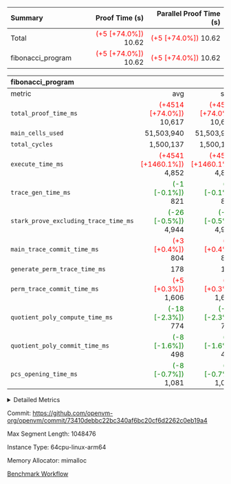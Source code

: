 | Summary | Proof Time (s) | Parallel Proof Time (s) |
|:---|---:|---:|
| Total | <span style='color: red'>(+5 [+74.0%])</span> 10.62 | <span style='color: red'>(+5 [+74.0%])</span> 10.62 |
| fibonacci_program | <span style='color: red'>(+5 [+74.0%])</span> 10.62 | <span style='color: red'>(+5 [+74.0%])</span> 10.62 |


| fibonacci_program |||||
|:---|---:|---:|---:|---:|
|metric|avg|sum|max|min|
| `total_proof_time_ms ` | <span style='color: red'>(+4514 [+74.0%])</span> 10,617 | <span style='color: red'>(+4514 [+74.0%])</span> 10,617 | <span style='color: red'>(+4514 [+74.0%])</span> 10,617 | <span style='color: red'>(+4514 [+74.0%])</span> 10,617 |
| `main_cells_used     ` |  51,503,940 |  51,503,940 |  51,503,940 |  51,503,940 |
| `total_cycles        ` |  1,500,137 |  1,500,137 |  1,500,137 |  1,500,137 |
| `execute_time_ms     ` | <span style='color: red'>(+4541 [+1460.1%])</span> 4,852 | <span style='color: red'>(+4541 [+1460.1%])</span> 4,852 | <span style='color: red'>(+4541 [+1460.1%])</span> 4,852 | <span style='color: red'>(+4541 [+1460.1%])</span> 4,852 |
| `trace_gen_time_ms   ` | <span style='color: green'>(-1 [-0.1%])</span> 821 | <span style='color: green'>(-1 [-0.1%])</span> 821 | <span style='color: green'>(-1 [-0.1%])</span> 821 | <span style='color: green'>(-1 [-0.1%])</span> 821 |
| `stark_prove_excluding_trace_time_ms` | <span style='color: green'>(-26 [-0.5%])</span> 4,944 | <span style='color: green'>(-26 [-0.5%])</span> 4,944 | <span style='color: green'>(-26 [-0.5%])</span> 4,944 | <span style='color: green'>(-26 [-0.5%])</span> 4,944 |
| `main_trace_commit_time_ms` | <span style='color: red'>(+3 [+0.4%])</span> 804 | <span style='color: red'>(+3 [+0.4%])</span> 804 | <span style='color: red'>(+3 [+0.4%])</span> 804 | <span style='color: red'>(+3 [+0.4%])</span> 804 |
| `generate_perm_trace_time_ms` |  178 |  178 |  178 |  178 |
| `perm_trace_commit_time_ms` | <span style='color: red'>(+5 [+0.3%])</span> 1,606 | <span style='color: red'>(+5 [+0.3%])</span> 1,606 | <span style='color: red'>(+5 [+0.3%])</span> 1,606 | <span style='color: red'>(+5 [+0.3%])</span> 1,606 |
| `quotient_poly_compute_time_ms` | <span style='color: green'>(-18 [-2.3%])</span> 774 | <span style='color: green'>(-18 [-2.3%])</span> 774 | <span style='color: green'>(-18 [-2.3%])</span> 774 | <span style='color: green'>(-18 [-2.3%])</span> 774 |
| `quotient_poly_commit_time_ms` | <span style='color: green'>(-8 [-1.6%])</span> 498 | <span style='color: green'>(-8 [-1.6%])</span> 498 | <span style='color: green'>(-8 [-1.6%])</span> 498 | <span style='color: green'>(-8 [-1.6%])</span> 498 |
| `pcs_opening_time_ms ` | <span style='color: green'>(-8 [-0.7%])</span> 1,081 | <span style='color: green'>(-8 [-0.7%])</span> 1,081 | <span style='color: green'>(-8 [-0.7%])</span> 1,081 | <span style='color: green'>(-8 [-0.7%])</span> 1,081 |



<details>
<summary>Detailed Metrics</summary>

| group | num_segments | keygen_time_ms | commit_exe_time_ms |
| --- | --- | --- | --- |
| fibonacci_program | 1 | 342 | 6 | 

| group | air_name | quotient_deg | interactions | constraints |
| --- | --- | --- | --- | --- |
| fibonacci_program | AccessAdapterAir<16> | 2 | 5 | 14 | 
| fibonacci_program | AccessAdapterAir<2> | 2 | 5 | 14 | 
| fibonacci_program | AccessAdapterAir<32> | 2 | 5 | 14 | 
| fibonacci_program | AccessAdapterAir<4> | 2 | 5 | 14 | 
| fibonacci_program | AccessAdapterAir<64> | 2 | 5 | 14 | 
| fibonacci_program | AccessAdapterAir<8> | 2 | 5 | 14 | 
| fibonacci_program | BitwiseOperationLookupAir<8> | 2 | 2 | 4 | 
| fibonacci_program | MemoryMerkleAir<8> | 2 | 4 | 40 | 
| fibonacci_program | PersistentBoundaryAir<8> | 2 | 3 | 6 | 
| fibonacci_program | PhantomAir | 2 | 3 | 5 | 
| fibonacci_program | Poseidon2PeripheryAir<BabyBearParameters>, 1> | 2 | 1 | 286 | 
| fibonacci_program | ProgramAir | 1 | 1 | 4 | 
| fibonacci_program | RangeTupleCheckerAir<2> | 1 | 1 | 4 | 
| fibonacci_program | VariableRangeCheckerAir | 1 | 1 | 4 | 
| fibonacci_program | VmAirWrapper<Rv32BaseAluAdapterAir, BaseAluCoreAir<4, 8> | 2 | 19 | 43 | 
| fibonacci_program | VmAirWrapper<Rv32BaseAluAdapterAir, LessThanCoreAir<4, 8> | 2 | 17 | 39 | 
| fibonacci_program | VmAirWrapper<Rv32BaseAluAdapterAir, ShiftCoreAir<4, 8> | 2 | 23 | 90 | 
| fibonacci_program | VmAirWrapper<Rv32BranchAdapterAir, BranchEqualCoreAir<4> | 2 | 11 | 25 | 
| fibonacci_program | VmAirWrapper<Rv32BranchAdapterAir, BranchLessThanCoreAir<4, 8> | 2 | 13 | 41 | 
| fibonacci_program | VmAirWrapper<Rv32CondRdWriteAdapterAir, Rv32JalLuiCoreAir> | 2 | 10 | 22 | 
| fibonacci_program | VmAirWrapper<Rv32HintStoreAdapterAir, Rv32HintStoreCoreAir> | 2 | 15 | 17 | 
| fibonacci_program | VmAirWrapper<Rv32JalrAdapterAir, Rv32JalrCoreAir> | 2 | 16 | 20 | 
| fibonacci_program | VmAirWrapper<Rv32LoadStoreAdapterAir, LoadSignExtendCoreAir<4, 8> | 2 | 18 | 33 | 
| fibonacci_program | VmAirWrapper<Rv32LoadStoreAdapterAir, LoadStoreCoreAir<4> | 2 | 17 | 38 | 
| fibonacci_program | VmAirWrapper<Rv32MultAdapterAir, DivRemCoreAir<4, 8> | 2 | 25 | 88 | 
| fibonacci_program | VmAirWrapper<Rv32MultAdapterAir, MulHCoreAir<4, 8> | 2 | 24 | 38 | 
| fibonacci_program | VmAirWrapper<Rv32MultAdapterAir, MultiplicationCoreAir<4, 8> | 2 | 19 | 26 | 
| fibonacci_program | VmAirWrapper<Rv32RdWriteAdapterAir, Rv32AuipcCoreAir> | 2 | 11 | 15 | 
| fibonacci_program | VmConnectorAir | 2 | 3 | 9 | 

| group | air_name | dsl_ir | opcode | segment | cells_used |
| --- | --- | --- | --- | --- | --- |
| fibonacci_program | <Rv32BaseAluAdapterAir,BaseAluCoreAir<4, 8>> |  | ADD | 0 | 32,401,620 | 
| fibonacci_program | <Rv32BaseAluAdapterAir,BaseAluCoreAir<4, 8>> |  | AND | 0 | 72 | 
| fibonacci_program | <Rv32BaseAluAdapterAir,BaseAluCoreAir<4, 8>> |  | OR | 0 | 36 | 
| fibonacci_program | <Rv32BaseAluAdapterAir,BaseAluCoreAir<4, 8>> |  | SUB | 0 | 144 | 
| fibonacci_program | <Rv32BaseAluAdapterAir,BaseAluCoreAir<4, 8>> |  | XOR | 0 | 72 | 
| fibonacci_program | <Rv32BaseAluAdapterAir,LessThanCoreAir<4, 8>> |  | SLTU | 0 | 11,100,074 | 
| fibonacci_program | <Rv32BaseAluAdapterAir,ShiftCoreAir<4, 8>> |  | SLL | 0 | 106 | 
| fibonacci_program | <Rv32BranchAdapterAir,BranchEqualCoreAir<4>> |  | BEQ | 0 | 2,600,104 | 
| fibonacci_program | <Rv32BranchAdapterAir,BranchEqualCoreAir<4>> |  | BNE | 0 | 2,600,130 | 
| fibonacci_program | <Rv32BranchAdapterAir,BranchLessThanCoreAir<4, 8>> |  | BGEU | 0 | 96 | 
| fibonacci_program | <Rv32BranchAdapterAir,BranchLessThanCoreAir<4, 8>> |  | BLTU | 0 | 64 | 
| fibonacci_program | <Rv32CondRdWriteAdapterAir,Rv32JalLuiCoreAir> |  | JAL | 0 | 1,800,018 | 
| fibonacci_program | <Rv32CondRdWriteAdapterAir,Rv32JalLuiCoreAir> |  | LUI | 0 | 162 | 
| fibonacci_program | <Rv32HintStoreAdapterAir,Rv32HintStoreCoreAir> |  | HINT_STOREW | 0 | 78 | 
| fibonacci_program | <Rv32JalrAdapterAir,Rv32JalrCoreAir> |  | JALR | 0 | 364 | 
| fibonacci_program | <Rv32LoadStoreAdapterAir,LoadStoreCoreAir<4>> |  | LOADW | 0 | 520 | 
| fibonacci_program | <Rv32LoadStoreAdapterAir,LoadStoreCoreAir<4>> |  | STOREW | 0 | 600 | 
| fibonacci_program | <Rv32RdWriteAdapterAir,Rv32AuipcCoreAir> |  | AUIPC | 0 | 168 | 
| fibonacci_program | PhantomAir |  | PHANTOM | 0 | 12 | 

| group | air_name | segment | rows | prep_cols | perm_cols | main_cols | cells |
| --- | --- | --- | --- | --- | --- | --- | --- |
| fibonacci_program | AccessAdapterAir<8> | 0 | 64 |  | 24 | 17 | 2,624 | 
| fibonacci_program | BitwiseOperationLookupAir<8> | 0 | 65,536 | 3 | 8 | 2 | 655,360 | 
| fibonacci_program | MemoryMerkleAir<8> | 0 | 512 |  | 20 | 32 | 26,624 | 
| fibonacci_program | PersistentBoundaryAir<8> | 0 | 64 |  | 12 | 20 | 2,048 | 
| fibonacci_program | PhantomAir | 0 | 2 |  | 12 | 6 | 36 | 
| fibonacci_program | Poseidon2PeripheryAir<BabyBearParameters>, 1> | 0 | 256 |  | 8 | 300 | 78,848 | 
| fibonacci_program | ProgramAir | 0 | 4,096 |  | 8 | 10 | 73,728 | 
| fibonacci_program | RangeTupleCheckerAir<2> | 0 | 524,288 | 2 | 8 | 1 | 4,718,592 | 
| fibonacci_program | VariableRangeCheckerAir | 0 | 262,144 | 2 | 8 | 1 | 2,359,296 | 
| fibonacci_program | VmAirWrapper<Rv32BaseAluAdapterAir, BaseAluCoreAir<4, 8> | 0 | 1,048,576 |  | 80 | 36 | 121,634,816 | 
| fibonacci_program | VmAirWrapper<Rv32BaseAluAdapterAir, LessThanCoreAir<4, 8> | 0 | 524,288 |  | 40 | 37 | 40,370,176 | 
| fibonacci_program | VmAirWrapper<Rv32BaseAluAdapterAir, ShiftCoreAir<4, 8> | 0 | 2 |  | 52 | 53 | 210 | 
| fibonacci_program | VmAirWrapper<Rv32BranchAdapterAir, BranchEqualCoreAir<4> | 0 | 262,144 |  | 48 | 26 | 19,398,656 | 
| fibonacci_program | VmAirWrapper<Rv32BranchAdapterAir, BranchLessThanCoreAir<4, 8> | 0 | 8 |  | 56 | 32 | 704 | 
| fibonacci_program | VmAirWrapper<Rv32CondRdWriteAdapterAir, Rv32JalLuiCoreAir> | 0 | 131,072 |  | 44 | 18 | 8,126,464 | 
| fibonacci_program | VmAirWrapper<Rv32HintStoreAdapterAir, Rv32HintStoreCoreAir> | 0 | 4 |  | 36 | 26 | 248 | 
| fibonacci_program | VmAirWrapper<Rv32JalrAdapterAir, Rv32JalrCoreAir> | 0 | 16 |  | 36 | 28 | 1,024 | 
| fibonacci_program | VmAirWrapper<Rv32LoadStoreAdapterAir, LoadStoreCoreAir<4> | 0 | 32 |  | 72 | 40 | 3,584 | 
| fibonacci_program | VmAirWrapper<Rv32RdWriteAdapterAir, Rv32AuipcCoreAir> | 0 | 16 |  | 28 | 21 | 784 | 
| fibonacci_program | VmConnectorAir | 0 | 2 | 1 | 12 | 4 | 32 | 

| group | chip_name | segment | rows_used |
| --- | --- | --- | --- |
| fibonacci_program | <Rv32BaseAluAdapterAir,BaseAluCoreAir<4, 8>> | 0 | 900,054 | 
| fibonacci_program | <Rv32BaseAluAdapterAir,LessThanCoreAir<4, 8>> | 0 | 300,002 | 
| fibonacci_program | <Rv32BaseAluAdapterAir,ShiftCoreAir<4, 8>> | 0 | 2 | 
| fibonacci_program | <Rv32BranchAdapterAir,BranchEqualCoreAir<4>> | 0 | 200,009 | 
| fibonacci_program | <Rv32BranchAdapterAir,BranchLessThanCoreAir<4, 8>> | 0 | 5 | 
| fibonacci_program | <Rv32CondRdWriteAdapterAir,Rv32JalLuiCoreAir> | 0 | 100,010 | 
| fibonacci_program | <Rv32HintStoreAdapterAir,Rv32HintStoreCoreAir> | 0 | 3 | 
| fibonacci_program | <Rv32JalrAdapterAir,Rv32JalrCoreAir> | 0 | 13 | 
| fibonacci_program | <Rv32LoadStoreAdapterAir,LoadStoreCoreAir<4>> | 0 | 28 | 
| fibonacci_program | <Rv32RdWriteAdapterAir,Rv32AuipcCoreAir> | 0 | 9 | 
| fibonacci_program | AccessAdapter<8> | 0 | 36 | 
| fibonacci_program | Arc<BabyBearParameters>, 1> | 0 | 228 | 
| fibonacci_program | BitwiseOperationLookupAir<8> | 0 | 65,536 | 
| fibonacci_program | Boundary | 0 | 36 | 
| fibonacci_program | Merkle | 0 | 280 | 
| fibonacci_program | PhantomAir | 0 | 2 | 
| fibonacci_program | ProgramChip | 0 | 3,275 | 
| fibonacci_program | RangeTupleCheckerAir<2> | 0 | 524,288 | 
| fibonacci_program | VariableRangeCheckerAir | 0 | 262,144 | 
| fibonacci_program | VmConnectorAir | 0 | 2 | 

| group | dsl_ir | opcode | segment | frequency |
| --- | --- | --- | --- | --- |
| fibonacci_program |  | ADD | 0 | 900,045 | 
| fibonacci_program |  | AND | 0 | 2 | 
| fibonacci_program |  | AUIPC | 0 | 9 | 
| fibonacci_program |  | BEQ | 0 | 100,004 | 
| fibonacci_program |  | BGEU | 0 | 3 | 
| fibonacci_program |  | BLTU | 0 | 2 | 
| fibonacci_program |  | BNE | 0 | 100,005 | 
| fibonacci_program |  | HINT_STOREW | 0 | 3 | 
| fibonacci_program |  | JAL | 0 | 100,001 | 
| fibonacci_program |  | JALR | 0 | 13 | 
| fibonacci_program |  | LOADW | 0 | 13 | 
| fibonacci_program |  | LUI | 0 | 9 | 
| fibonacci_program |  | OR | 0 | 1 | 
| fibonacci_program |  | PHANTOM | 0 | 2 | 
| fibonacci_program |  | SLL | 0 | 2 | 
| fibonacci_program |  | SLTU | 0 | 300,002 | 
| fibonacci_program |  | STOREW | 0 | 15 | 
| fibonacci_program |  | SUB | 0 | 4 | 
| fibonacci_program |  | XOR | 0 | 2 | 

| group | segment | trace_gen_time_ms | total_proof_time_ms | total_cycles | total_cells | stark_prove_excluding_trace_time_ms | quotient_poly_compute_time_ms | quotient_poly_commit_time_ms | perm_trace_commit_time_ms | pcs_opening_time_ms | main_trace_commit_time_ms | main_cells_used | generate_perm_trace_time_ms | execute_time_ms |
| --- | --- | --- | --- | --- | --- | --- | --- | --- | --- | --- | --- | --- | --- | --- |
| fibonacci_program | 0 | 821 | 10,617 | 1,500,137 | 197,453,854 | 4,944 | 774 | 498 | 1,606 | 1,081 | 804 | 51,503,940 | 178 | 4,852 | 

</details>


Commit: https://github.com/openvm-org/openvm/commit/73410debbc22bc340af6bc20cf6d2262c0eb19a4

Max Segment Length: 1048476

Instance Type: 64cpu-linux-arm64

Memory Allocator: mimalloc

[Benchmark Workflow](https://github.com/openvm-org/openvm/actions/runs/12699357020)
